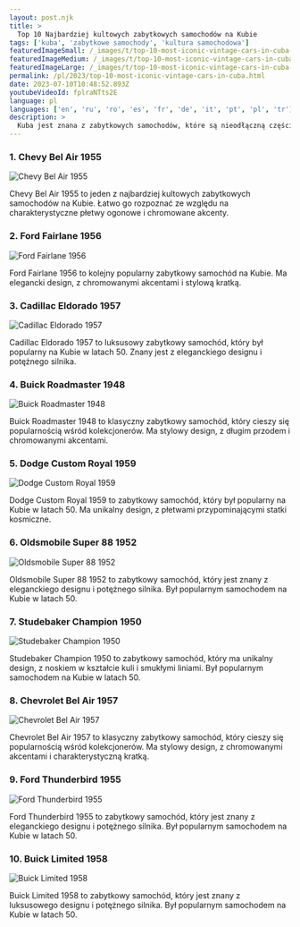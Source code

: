 ```yaml
---
layout: post.njk
title: >
  Top 10 Najbardziej kultowych zabytkowych samochodów na Kubie
tags: ['kuba', 'zabytkowe samochody', 'kultura samochodowa']
featuredImageSmall: /_images/t/top-10-most-iconic-vintage-cars-in-cuba-cover-pl-small.webp
featuredImageMedium: /_images/t/top-10-most-iconic-vintage-cars-in-cuba-cover-pl-medium.webp
featuredImageLarge: /_images/t/top-10-most-iconic-vintage-cars-in-cuba-cover-pl-large.webp
permalink: /pl/2023/top-10-most-iconic-vintage-cars-in-cuba.html
date: 2023-07-10T10:48:52.893Z
youtubeVideoId: fplraNTts2E
language: pl
languages: ['en', 'ru', 'ro', 'es', 'fr', 'de', 'it', 'pt', 'pl', 'tr']
description: >
  Kuba jest znana z zabytkowych samochodów, które są nieodłączną częścią kultury i historii kraju. Oto top 10 najbardziej kultowych zabytkowych samochodów, które można znaleźć na Kubie.
---
```


### 1. Chevy Bel Air 1955

![Chevy Bel Air 1955](/_images/d/d5f2dcc9988f5fb591b9b6279747751c-medium.webp)

Chevy Bel Air 1955 to jeden z najbardziej kultowych zabytkowych samochodów na Kubie. Łatwo go rozpoznać ze względu na charakterystyczne płetwy ogonowe i chromowane akcenty.

### 2. Ford Fairlane 1956

![Ford Fairlane 1956](/_images/4/4c2116c80cbe534fff9a6d0d06fd72c1-medium.webp)

Ford Fairlane 1956 to kolejny popularny zabytkowy samochód na Kubie. Ma elegancki design, z chromowanymi akcentami i stylową kratką.

### 3. Cadillac Eldorado 1957

![Cadillac Eldorado 1957](/_images/8/8fac7c7689b8936200d5d699688c41fe-medium.webp)

Cadillac Eldorado 1957 to luksusowy zabytkowy samochód, który był popularny na Kubie w latach 50. Znany jest z eleganckiego designu i potężnego silnika.

### 4. Buick Roadmaster 1948

![Buick Roadmaster 1948](/_images/9/96b1c9c9ea9e64a57a98546b13dea95d-medium.webp)

Buick Roadmaster 1948 to klasyczny zabytkowy samochód, który cieszy się popularnością wśród kolekcjonerów. Ma stylowy design, z długim przodem i chromowanymi akcentami.

### 5. Dodge Custom Royal 1959

![Dodge Custom Royal 1959](/_images/1/1f2cce4c451b51a027e902e809170ea5-medium.webp)

Dodge Custom Royal 1959 to zabytkowy samochód, który był popularny na Kubie w latach 50. Ma unikalny design, z płetwami przypominającymi statki kosmiczne.

### 6. Oldsmobile Super 88 1952

![Oldsmobile Super 88 1952](/_images/d/ddfc2fb8634c291842d620a259fbb6cc-medium.webp)

Oldsmobile Super 88 1952 to zabytkowy samochód, który jest znany z eleganckiego designu i potężnego silnika. Był popularnym samochodem na Kubie w latach 50.

### 7. Studebaker Champion 1950

![Studebaker Champion 1950](/_images/f/fb2592cf27e9b56a68f1254c3397a19b-medium.webp)

Studebaker Champion 1950 to zabytkowy samochód, który ma unikalny design, z noskiem w kształcie kuli i smukłymi liniami. Był popularnym samochodem na Kubie w latach 50.

### 8. Chevrolet Bel Air 1957

![Chevrolet Bel Air 1957](/_images/6/6d57e1086feb368fee97ddbedd38809f-medium.webp)

Chevrolet Bel Air 1957 to klasyczny zabytkowy samochód, który cieszy się popularnością wśród kolekcjonerów. Ma stylowy design, z chromowanymi akcentami i charakterystyczną kratką.

### 9. Ford Thunderbird 1955

![Ford Thunderbird 1955](/_images/d/dfc9439b5c0d9cd6c81d42b15c576fbf-medium.webp)

Ford Thunderbird 1955 to zabytkowy samochód, który jest znany z eleganckiego designu i potężnego silnika. Był popularnym samochodem na Kubie w latach 50.

### 10. Buick Limited 1958

![Buick Limited 1958](/_images/0/075de274619f7248c027ec7372691f7b-medium.webp)

Buick Limited 1958 to zabytkowy samochód, który jest znany z luksusowego designu i potężnego silnika. Był popularnym samochodem na Kubie w latach 50.

